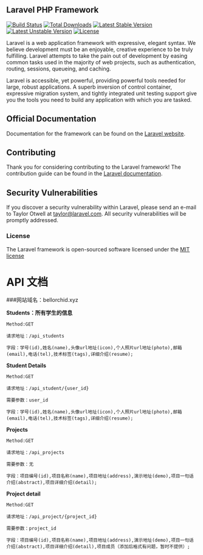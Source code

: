 ## Laravel PHP Framework

[![Build Status](https://travis-ci.org/laravel/framework.svg)](https://travis-ci.org/laravel/framework)
[![Total Downloads](https://poser.pugx.org/laravel/framework/d/total.svg)](https://packagist.org/packages/laravel/framework)
[![Latest Stable Version](https://poser.pugx.org/laravel/framework/v/stable.svg)](https://packagist.org/packages/laravel/framework)
[![Latest Unstable Version](https://poser.pugx.org/laravel/framework/v/unstable.svg)](https://packagist.org/packages/laravel/framework)
[![License](https://poser.pugx.org/laravel/framework/license.svg)](https://packagist.org/packages/laravel/framework)

Laravel is a web application framework with expressive, elegant syntax. We believe development must be an enjoyable, creative experience to be truly fulfilling. Laravel attempts to take the pain out of development by easing common tasks used in the majority of web projects, such as authentication, routing, sessions, queueing, and caching.

Laravel is accessible, yet powerful, providing powerful tools needed for large, robust applications. A superb inversion of control container, expressive migration system, and tightly integrated unit testing support give you the tools you need to build any application with which you are tasked.

## Official Documentation

Documentation for the framework can be found on the [Laravel website](http://laravel.com/docs).

## Contributing

Thank you for considering contributing to the Laravel framework! The contribution guide can be found in the [Laravel documentation](http://laravel.com/docs/contributions).

## Security Vulnerabilities

If you discover a security vulnerability within Laravel, please send an e-mail to Taylor Otwell at taylor@laravel.com. All security vulnerabilities will be promptly addressed.

### License

The Laravel framework is open-sourced software licensed under the [MIT license](http://opensource.org/licenses/MIT)



# API 文档

<!-- create time: 2015-06-01 10:12:28  -->

<!-- This file is created from $MARBOO_HOME/.media/starts/default.md
本文件由 $MARBOO_HOME/.media/starts/default.md 复制而来 -->
###网站域名：bellorchid.xyz

**Students：所有学生的信息**

```
Method:GET

请求地址：/api_students

字段：学号(id),姓名(name),头像url地址(icon),个人照片url地址(photo),邮箱(email),电话(tel),技术标签(tags),详细介绍(resume);
```

**Student Details**

```
Method:GET

请求地址：/api_student/{user_id} 

需要参数：user_id

字段：学号(id),姓名(name),头像url地址(icon),个人照片url地址(photo),邮箱(email),电话(tel),技术标签(tags),详细介绍(resume);

```

**Projects**

```
Method:GET

请求地址：/api_projects

需要参数：无

字段：项目编号(id),项目名称(name),项目地址(address),演示地址(demo),项目一句话介绍(abstract),项目详细介绍(detail);
```

**Project detail**

```
Method:GET

请求地址：/api_project/{project_id}

需要参数：project_id

字段：项目编号(id),项目名称(name),项目地址(address),演示地址(demo),项目一句话介绍(abstract),项目详细介绍(detail),项目成员（添加后格式有问题，暂时不提供）;
```